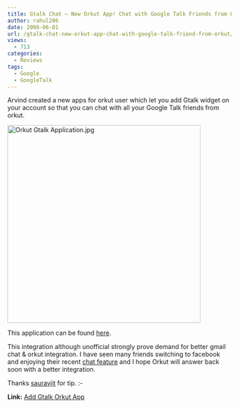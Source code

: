 ```yaml
---
title: Gtalk Chat – New Orkut App! Chat with Google Talk Friends from Orkut!
author: rahul286
date: 2008-06-01
url: /gtalk-chat-new-orkut-app-chat-with-google-talk-friend-from-orkut/
views:
  - 713
categories:
  - Reviews
tags:
  - Google
  - GoogleTalk
---
```

Arvind created a new apps for orkut user which let you add Gtalk widget on your account so that you can chat with all your Google Talk friends from orkut.

<img class="wp-image-53639" src="http://cdn.devilsworkshop.org/files/2008/06/orkut-gtalk-application.jpg" alt="Orkut Gtalk Application.jpg" width="434" height="445" />

This application can be found <a href="http://www.orkut.co.in/AppInfo.aspx?appUrl=http%3A%2F%2Fhosting.gmodules.com%2Fig%2Fgadgets%2Ffile%2F112583104288207773973%2Fchat.xml&objs=%2C%2C%2C%2C%2C%2C%2C%2C%2C%2C%2C%2C%2C%2C%2C%2C%2C%2C%2C%2C%2C%2C%2C%2C%2C&sn=" onclick="_gaq.push(['_trackEvent', 'outbound-article', 'http://www.orkut.co.in/AppInfo.aspx?appUrl=http%3A%2F%2Fhosting.gmodules.com%2Fig%2Fgadgets%2Ffile%2F112583104288207773973%2Fchat.xml&objs=%2C%2C%2C%2C%2C%2C%2C%2C%2C%2C%2C%2C%2C%2C%2C%2C%2C%2C%2C%2C%2C%2C%2C%2C%2C&sn=', 'here']);" >here</a>.

This integration although unofficial strongly prove demand for better gmail chat & orkut integration. I have seen many friends switching to facebook and enjoying their recent [chat feature][1] and I hope Orkut will answer back soon with a better integration.

Thanks <a href="http://www.orkut.co.in/FullProfile.aspx?uid=9424942935140792111" onclick="_gaq.push(['_trackEvent', 'outbound-article', 'http://www.orkut.co.in/FullProfile.aspx?uid=9424942935140792111', 'sauravjit']);" >sauravjit</a> for tip. <img src="http://devilsworkshop.org/wp-includes/images/smilies/simple-smile.png" alt=":-)" class="wp-smiley" style="height: 1em; max-height: 1em;" />

**Link:** <a href="http://www.orkut.co.in/AppInfo.aspx?appUrl=http%3A%2F%2Fhosting.gmodules.com%2Fig%2Fgadgets%2Ffile%2F112583104288207773973%2Fchat.xml&objs=%2C%2C%2C%2C%2C%2C%2C%2C%2C%2C%2C%2C%2C%2C%2C%2C%2C%2C%2C%2C%2C%2C%2C%2C%2C&sn=" onclick="_gaq.push(['_trackEvent', 'outbound-article', 'http://www.orkut.co.in/AppInfo.aspx?appUrl=http%3A%2F%2Fhosting.gmodules.com%2Fig%2Fgadgets%2Ffile%2F112583104288207773973%2Fchat.xml&objs=%2C%2C%2C%2C%2C%2C%2C%2C%2C%2C%2C%2C%2C%2C%2C%2C%2C%2C%2C%2C%2C%2C%2C%2C%2C&sn=', 'Add Gtalk Orkut App']);" >Add Gtalk Orkut App</a>

 [1]: http://devilsworkshop.org/2008/04/23/facebook-chat-is-live-now/
